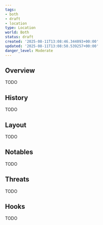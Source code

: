 ```yaml
---
tags:
- both
- draft
- location
type: Location
world: Both
status: draft
created: '2025-08-11T13:08:46.344093+00:00'
updated: '2025-08-11T13:08:50.539257+00:00'
danger_level: Moderate
---
```



## Overview

TODO
## History

TODO
## Layout

TODO
## Notables

TODO
## Threats

TODO
## Hooks

TODO

